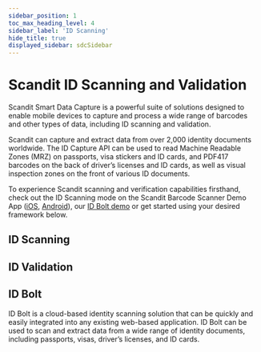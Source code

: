 ```yaml
---
sidebar_position: 1
toc_max_heading_level: 4
sidebar_label: 'ID Scanning'
hide_title: true
displayed_sidebar: sdcSidebar
---
```


# Scandit ID Scanning and Validation

Scandit Smart Data Capture is a powerful suite of solutions designed to enable mobile devices to capture and process a wide range of barcodes and other types of data, including ID scanning and validation.

Scandit can capture and extract data from over 2,000 identity documents worldwide. The ID Capture API can be used to read Machine Readable Zones (MRZ) on passports, visa stickers and ID cards, and PDF417 barcodes on the back of driver’s licenses and ID cards, as well as visual inspection zones on the front of various ID documents.

To experience Scandit scanning and verification capabilities firsthand, check out the ID Scanning mode on the Scandit Barcode Scanner Demo App ([iOS](https://apps.apple.com/us/app/scandit-barcode-scanner-demo/id453880584?ls=1), [Android](https://play.google.com/store/apps/details?id=com.scandit.demoapp&pli=1)), our [ID Bolt demo](https://id-travel.demos.scandit.com/) or get started using your desired framework below.

## ID Scanning

<CustomDocCardsWrapper>

<CustomDocCard title="iOS" description="Integrate ID Scanning in iOS" link="./sdks/ios/id-capture/intro" smallIcon ><Ios/></CustomDocCard>

<CustomDocCard title="Android" description="Integrate ID Scanning in Android" link="./sdks/android/id-capture/intro" smallIcon ><Android/></CustomDocCard>

<CustomDocCard title="Web" description="Integrate ID Scanning for Web" link="./sdks/web/id-capture/intro" smallIcon ><Javascript/> </CustomDocCard>

<CustomDocCard title="Cordova" description="Integrate ID Scanning in Cordova" link="./sdks/cordova/id-capture/intro" smallIcon ><Cordova/> </CustomDocCard>

<CustomDocCard title="React Native" description="Integrate ID Scanning in React Native" link="./sdks/react-native/id-capture/intro" smallIcon ><ReactIcon/> </CustomDocCard>

<CustomDocCard title="Flutter" description="Integrate ID Scanning in Flutter" link="./sdks/flutter/id-capture/intro" smallIcon ><Flutter/> </CustomDocCard>

<CustomDocCard title="Capacitor" description="Integrate ID Scanning in Capacitor" link="./sdks/capacitor/id-capture/intro" smallIcon ><Capacitor/></CustomDocCard>

<CustomDocCard title="Xamarin iOS" description="Integrate ID Scanning in Xamarin iOS" link="./sdks/xamarin/ios/id-capture/intro" smallIcon ><XamarinIos/></CustomDocCard>

<CustomDocCard title="Xamarin Android" description="Integrate ID Scanning for Xamarin Android" link="./sdks/xamarin/android/id-capture/intro" smallIcon ><XamarinAndroid/></CustomDocCard>

<CustomDocCard title="Xamarin Forms" description="Integrate ID Scanning in Xamarin Forms" link="./sdks/xamarin/forms/id-capture/intro" smallIcon ><XamarinForms/></CustomDocCard>

<CustomDocCard title=".NET iOS" description="Integrate ID Scanning in .NET iOS" link="./sdks/net/ios/id-capture/intro" smallIcon ><NetIos/></CustomDocCard>

<CustomDocCard title=".NET Android" description="Integrate ID Scanning in .NET Android" link="./sdks/net/android/id-capture/intro" smallIcon ><NetAndroid/></CustomDocCard>

</CustomDocCardsWrapper>

## ID Validation

<CustomDocCardsWrapper>

<CustomDocCard title="iOS" description="Integrate ID Validation in iOS" link="./sdks/ios/id-validate/intro" smallIcon ><Ios/></CustomDocCard>

<CustomDocCard title="Android" description="Integrate ID Validation in Android" link="./sdks/android/id-validate/intro" smallIcon ><Android/></CustomDocCard>

<CustomDocCard title="Web" description="Integrate ID Validation for Web" link="./sdks/web/id-validate/intro" smallIcon ><Javascript/> </CustomDocCard>

<CustomDocCard title="Cordova" description="Integrate ID Validation in Cordova" link="./sdks/cordova/id-validate/intro" smallIcon ><Cordova/> </CustomDocCard>

<CustomDocCard title="React Native" description="Integrate ID Validation in React Native" link="./sdks/react-native/id-validate/intro" smallIcon ><ReactIcon/> </CustomDocCard>

<CustomDocCard title="Flutter" description="Integrate ID Validation in Flutter" link="./sdks/flutter/id-validate/intro" smallIcon ><Flutter/> </CustomDocCard>

<CustomDocCard title="Capacitor" description="Integrate ID Validation in Capacitor" link="./sdks/capacitor/id-validate/intro" smallIcon ><Capacitor/></CustomDocCard>

<CustomDocCard title="Xamarin iOS" description="Integrate ID Validation in Xamarin iOS" link="./sdks/xamarin/ios/id-validate/intro" smallIcon ><XamarinIos/></CustomDocCard>

<CustomDocCard title="Xamarin Android" description="Integrate ID Validation for Xamarin Android" link="./sdks/xamarin/android/id-validate/intro" smallIcon ><XamarinAndroid/></CustomDocCard>

<CustomDocCard title="Xamarin Forms" description="Integrate ID Validation in Xamarin Forms" link="./sdks/xamarin/forms/id-validate/intro" smallIcon ><XamarinForms/></CustomDocCard>

<CustomDocCard title=".NET iOS" description="Integrate ID Validation in .NET iOS" link="./sdks/net/ios/id-validate/intro" smallIcon ><NetIos/></CustomDocCard>

<CustomDocCard title=".NET Android" description="Integrate ID Validation in .NET Android" link="./sdks/net/android/id-validate/intro" smallIcon ><NetAndroid/></CustomDocCard>

</CustomDocCardsWrapper>

## ID Bolt

ID Bolt is a cloud-based identity scanning solution that can be quickly and easily integrated into any existing web-based application. ID Bolt can be used to scan and extract data from a wide range of identity documents, including passports, visas, driver’s licenses, and ID cards.

<CustomDocCardsWrapper>

<CustomDocCard title="ID Bolt" description="Get Started with ID Bolt" link="./hosted/id-bolt/overview" smallIcon ><Bolt/></CustomDocCard>

</CustomDocCardsWrapper>
